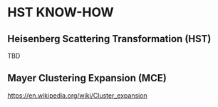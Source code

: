 # HST KNOW-HOW

## Heisenberg Scattering Transformation (HST)

TBD

## Mayer Clustering Expansion (MCE)

https://en.wikipedia.org/wiki/Cluster_expansion
